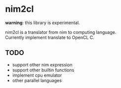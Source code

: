
# nim2cl

**warning**: this library is experimental.

nim2cl is a translator from nim to computing language.  
Currently implement translate to OpenCL C.

## TODO
- support other nim expression
- support other builtin functions 
- implement cpu emulator
- other parallel languages
